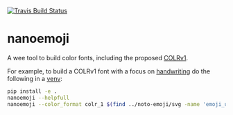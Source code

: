 [![Travis Build Status](https://travis-ci.org/googlefonts/nanoemoji.svg)](https://travis-ci.org/googlefonts/nanoemoji)
# nanoemoji
A wee tool to build color fonts, including the proposed [COLRv1](https://github.com/googlefonts/colr-gradients-spec/blob/master/colr-gradients-spec.md).

For example, to build a COLRv1 font with a focus on [handwriting](https://rsheeter.github.io/android_fonts/emoji.html?q=u:270d) do the following in a [venv](https://docs.python.org/3/library/venv.html):

```bash
pip install -e .
nanoemoji --helpfull
nanoemoji --color_format colr_1 $(find ../noto-emoji/svg -name 'emoji_u270d*.svg')
```

